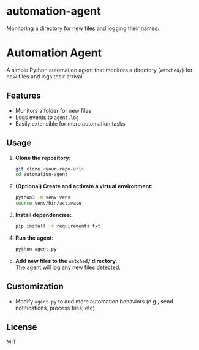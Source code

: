 # automation-agent
Monitoring a directory for new files and logging their names.
# Automation Agent

A simple Python automation agent that monitors a directory (`watched/`) for new files and logs their arrival.

## Features

- Monitors a folder for new files
- Logs events to `agent.log`
- Easily extensible for more automation tasks

## Usage

1. **Clone the repository:**
   ```bash
   git clone <your-repo-url>
   cd automation-agent
   ```

2. **(Optional) Create and activate a virtual environment:**
   ```bash
   python3 -m venv venv
   source venv/bin/activate
   ```

3. **Install dependencies:**
   ```bash
   pip install -r requirements.txt
   ```

4. **Run the agent:**
   ```bash
   python agent.py
   ```

5. **Add new files to the `watched/` directory.**  
   The agent will log any new files detected.

## Customization

- Modify `agent.py` to add more automation behaviors (e.g., send notifications, process files, etc).

## License

MIT
